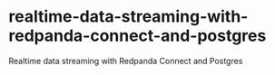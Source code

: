 # realtime-data-streaming-with-redpanda-connect-and-postgres
Realtime data streaming with Redpanda Connect and Postgres
